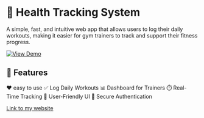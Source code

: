 # 💪 Health Tracking System
A simple, fast, and intuitive web app that allows users to log their daily workouts, making it easier for gym trainers to track and support their fitness progress.


[![View Demo](https://img.shields.io/badge/View-Demo-blue?style=for-the-badge)](https://healthtracker-6j0z.onrender.com/)

## 🚀 Features
❤ easy to use
✅ Log Daily Workouts
📊 Dashboard for Trainers
⏱️ Real-Time Tracking
🔄 User-Friendly UI
🔐 Secure Authentication

[Link to my website](https://healthtracker-6j0z.onrender.com/)

